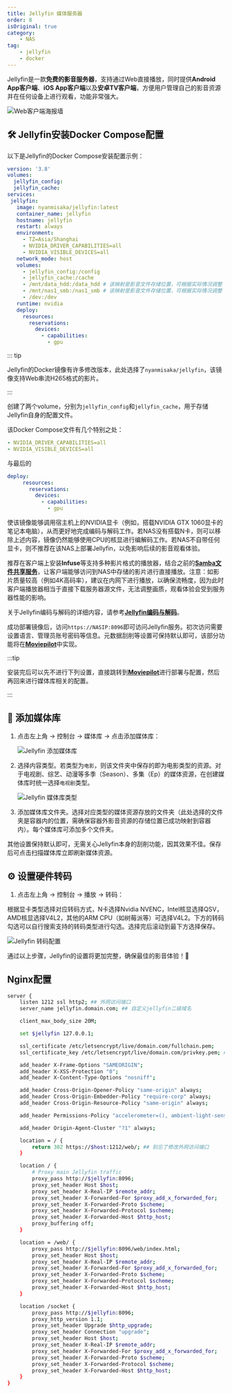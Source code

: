 ```yaml
---
title: Jellyfin 媒体服务器
order: 8
isOriginal: true
category:
    - NAS
tag:
    - jellyfin
    - docker
---
```


Jellyfin是一款**免费的影音服务器**，支持通过Web直接播放，同时提供**Android App客户端**、**iOS App客户端**以及**安卓TV客户端**，方便用户管理自己的影音资源并在任何设备上进行观看，功能非常强大。

![Web客户端海报墙](/assets/images/nas/jellyfin/j-1.png)

## 🛠️ Jellyfin安装Docker Compose配置 

以下是Jellyfin的Docker Compose安装配置示例：

```yaml
version: '3.8'
volumes:
  jellyfin_config:
  jellyfin_cache:
services:
 jellyfin:
   image: nyanmisaka/jellyfin:latest
   container_name: jellyfin
   hostname: jellyfin
   restart: always
   environment:
     - TZ=Asia/Shanghai
     - NVIDIA_DRIVER_CAPABILITIES=all
     - NVIDIA_VISIBLE_DEVICES=all
   network_mode: host
   volumes:
     - jellyfin_config:/config
     - jellyfin_cache:/cache
     - /mnt/data_hdd:/data_hdd # 该映射是影音文件存储位置，可根据实际情况调整
     - /mnt/nas1_smb:/nas1_smb # 该映射是影音文件存储位置，可根据实际情况调整
     - /dev:/dev
   runtime: nvidia
   deploy:
     resources:
       reservations:
         devices:
           - capabilities: 
             - gpu
```

::: tip

Jellyfin的Docker镜像有许多修改版本，此处选择了`nyanmisaka/jellyfin`，该镜像支持Web串流H265格式的影片。

:::

创建了两个volume，分别为`jellyfin_config`和`jellyfin_cache`，用于存储Jellyfin自身的配置文件。

该Docker Compose文件有几个特别之处：

```yaml
- NVIDIA_DRIVER_CAPABILITIES=all
- NVIDIA_VISIBLE_DEVICES=all
```

与最后的

```yaml
deploy:
     resources:
       reservations:
         devices:
           - capabilities: 
             - gpu
```

使该镜像能够调用宿主机上的NVIDIA显卡（例如，搭载NVIDIA GTX 1060显卡的笔记本电脑），从而更好地完成编码与解码工作。若NAS没有搭载N卡，则可以移除上述内容，镜像仍然能够使用CPU的核显进行编解码工作。若NAS不自带任何显卡，则不推荐在该NAS上部署Jellyfin，以免影响后续的影音观看体验。

推荐在客户端上安装**Infuse**等支持多种影片格式的播放器，结合之前的[**Samba文件共享服务**](/nas/basic/6-samba.md)，让客户端能够访问到NAS中存储的影片进行直接播放。注意：如影片质量较高（例如4K高码率），建议在内网下进行播放，以确保流畅度，因为此时客户端播放器相当于直接下载服务器源文件，无法调整画质，观看体验会受到服务器性能的影响。

关于Jellyfin编码与解码的详细内容，请参考[**Jellyfin编码与解码**](/nas/jellyfin-encode-decode.md)。

成功部署镜像后，访问`https://NASIP:8096`即可访问Jellyfin服务。初次访问需要设置语言、管理员账号密码等信息。元数据刮削等设置可保持默认即可，该部分功能将在[**Moviepilot**](/nas/basic/10-movie-pilot.md)中实现。

:::tip

安装完后可以先不进行下列设置，直接跳转到[**Moviepilot**](/nas/basic/10-movie-pilot.md)进行部署与配置，然后再回来进行媒体库相关的配置。

:::

## 📂 添加媒体库

1. 点击左上角 -> 控制台 -> 媒体库 -> 点击添加媒体库：

   ![Jellyfin 添加媒体库](/assets/images/nas/jellyfin/j-2.png)

2. 选择内容类型。若类型为`电影`，则该文件夹中保存的即为电影类型的资源。对于电视剧、综艺、动漫等多季（Season）、多集（Ep）的媒体资源，在创建媒体库时统一选择`电视剧`类型。

   ![Jellyfin 媒体库类型](/assets/images/nas/jellyfin/j-3.png)

3. 添加媒体库文件夹。选择对应类型的媒体资源存放的文件夹（此处选择的文件夹是容器内的位置，需确保容器外影音资源的存储位置已成功映射到容器内）。每个媒体库可添加多个文件夹。

其他设置保持默认即可，无需关心Jellyfin本身的刮削功能，因其效果不佳。保存后可点击扫描媒体库立即刷新媒体资源。

## ⚙️ 设置硬件转码 

1. 点击左上角 -> 控制台 -> 播放 -> 转码：

根据显卡类型选择对应转码方式，N卡选择Nvidia NVENC，Intel核显选择QSV，AMD核显选择V4L2，其他的ARM CPU（如树莓派等）可选择V4L2。下方的转码勾选可以自行搜索支持的转码类型进行勾选。选择完后滚动到最下方选择保存。

![Jellyfin 转码配置](/assets/images/nas/jellyfin/j-4.png)

通过以上步骤，Jellyfin的设置将更加完整，确保最佳的影音体验！🌟

## Nginx配置

```bash
server {
    listen 1212 ssl http2; ## 外网访问端口
    server_name jellyfin.domain.com; ## 自定义jellyfin二级域名

    client_max_body_size 20M;

    set $jellyfin 127.0.0.1;

    ssl_certificate /etc/letsencrypt/live/domain.com/fullchain.pem;
    ssl_certificate_key /etc/letsencrypt/live/domain.com/privkey.pem; ## 配置证书地址

    add_header X-Frame-Options "SAMEORIGIN";
    add_header X-XSS-Protection "0";
    add_header X-Content-Type-Options "nosniff";

    add_header Cross-Origin-Opener-Policy "same-origin" always;
    add_header Cross-Origin-Embedder-Policy "require-corp" always;
    add_header Cross-Origin-Resource-Policy "same-origin" always;

    add_header Permissions-Policy "accelerometer=(), ambient-light-sensor=(), battery=(), bluetooth=(), camera=(), clipboard-read=(), display-capture=(), document-domain=(), encrypted-media=(), gamepad=(), geolocation=(), gyroscope=(), hid=(), idle-detection=(), interest-cohort=(), keyboard-map=(), local-fonts=(), magnetometer=(), microphone=(), payment=(), publickey-credentials-get=(), serial=(), sync-xhr=(), usb=(), xr-spatial-tracking=()" always;

    add_header Origin-Agent-Cluster "?1" always;

    location = / {
        return 302 https://$host:1212/web/; ## 别忘了修改外网访问端口
    }

    location / {
        # Proxy main Jellyfin traffic
        proxy_pass http://$jellyfin:8096;
        proxy_set_header Host $host;
        proxy_set_header X-Real-IP $remote_addr;
        proxy_set_header X-Forwarded-For $proxy_add_x_forwarded_for;
        proxy_set_header X-Forwarded-Proto $scheme;
        proxy_set_header X-Forwarded-Protocol $scheme;
        proxy_set_header X-Forwarded-Host $http_host;
        proxy_buffering off;
    }

    location = /web/ {
        proxy_pass http://$jellyfin:8096/web/index.html;
        proxy_set_header Host $host;
        proxy_set_header X-Real-IP $remote_addr;
        proxy_set_header X-Forwarded-For $proxy_add_x_forwarded_for;
        proxy_set_header X-Forwarded-Proto $scheme;
        proxy_set_header X-Forwarded-Protocol $scheme;
        proxy_set_header X-Forwarded-Host $http_host;
    }

    location /socket {
        proxy_pass http://$jellyfin:8096;
        proxy_http_version 1.1;
        proxy_set_header Upgrade $http_upgrade;
        proxy_set_header Connection "upgrade";
        proxy_set_header Host $host;
        proxy_set_header X-Real-IP $remote_addr;
        proxy_set_header X-Forwarded-For $proxy_add_x_forwarded_for;
        proxy_set_header X-Forwarded-Proto $scheme;
        proxy_set_header X-Forwarded-Protocol $scheme;
        proxy_set_header X-Forwarded-Host $http_host;
    }
}
```